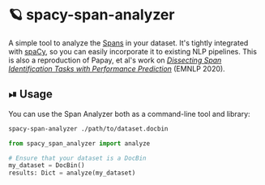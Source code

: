 # 🪐 spacy-span-analyzer

A simple tool to analyze the [Spans](https://spacy.io/api/span) in your
dataset. It's tightly integrated with
[spaCy](https://github.com/explosion/spaCy), so you can easily incorporate it
to existing NLP pipelines. This is also a reproduction of Papay, et al's work on [*Dissecting Span
Identification Tasks with Performance
Prediction*](https://aclanthology.org/2020.emnlp-main.396.pdf) (EMNLP 2020).


## ⏯ Usage

You can use the Span Analyzer both as a command-line tool and library:

```sh
spacy-span-analyzer ./path/to/dataset.docbin
```

```python
from spacy_span_analyzer import analyze

# Ensure that your dataset is a DocBin
my_dataset = DocBin()
results: Dict = analyze(my_dataset)
```